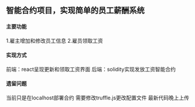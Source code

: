 ## 智能合约项目，实现简单的员工薪酬系统
#### 主要功能
1.雇主增加和修改员工信息
2.雇员领取工资
#### 实现方式
前端：react呈现更新和领取工资界面
后端：solidity实现发放工资智能合约

#### 遗留问题
当前只是在localhost部署合约
需要修改truffle.js更改配置文件
最新代码晚上上传


 
